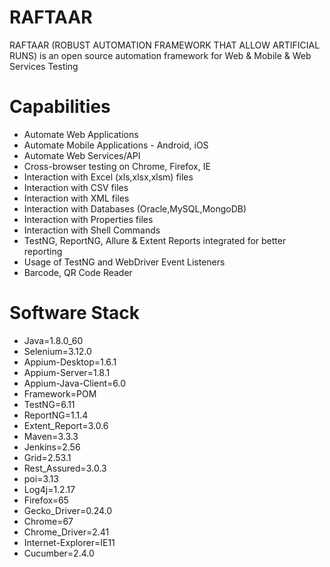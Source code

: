 # RAFTAAR

RAFTAAR (ROBUST AUTOMATION FRAMEWORK THAT ALLOW ARTIFICIAL RUNS) is an open source automation framework for Web & Mobile & Web Services Testing 

# Capabilities

 - Automate Web Applications
 - Automate Mobile Applications - Android, iOS
 - Automate Web Services/API
 - Cross-browser testing on Chrome, Firefox, IE
 - Interaction with Excel (xls,xlsx,xlsm) files
 - Interaction with CSV files
 - Interaction with XML files
 - Interaction with Databases (Oracle,MySQL,MongoDB)
 - Interaction with Properties files
 - Interaction with Shell Commands
  - TestNG, ReportNG, Allure & Extent Reports integrated for better reporting
  - Usage of TestNG and WebDriver Event Listeners
 - Barcode, QR Code Reader
 

# Software Stack

- Java=1.8.0_60
- Selenium=3.12.0
- Appium-Desktop=1.6.1
- Appium-Server=1.8.1
- Appium-Java-Client=6.0
- Framework=POM
- TestNG=6.11
- ReportNG=1.1.4
- Extent_Report=3.0.6
- Maven=3.3.3
- Jenkins=2.56
- Grid=2.53.1
- Rest_Assured=3.0.3
- poi=3.13
- Log4j=1.2.17
- Firefox=65
- Gecko_Driver=0.24.0
- Chrome=67
- Chrome_Driver=2.41
- Internet-Explorer=IE11
- Cucumber=2.4.0
